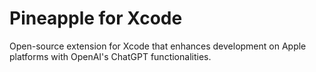 # Pineapple for Xcode
Open-source extension for Xcode that enhances development on Apple platforms with OpenAI's ChatGPT functionalities.
